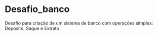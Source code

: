 # Desafio_banco
Desafio para criação de um sistema de banco com operações simples: Depósito, Saque e Extrato
